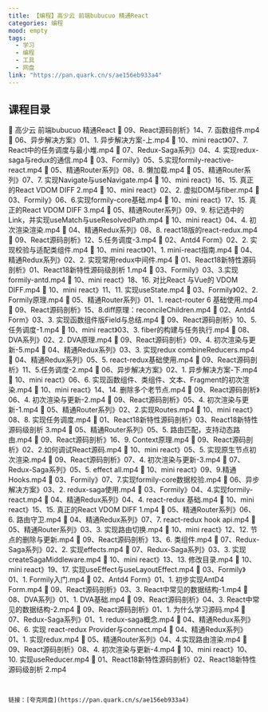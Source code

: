 ```yaml
---
title: 【编程】高少云 前端bubucuo 精通React
categories: 编程
mood: empty
tags:
  - 学习
  - 编程
  - 工具
  - 网盘
link: "https://pan.quark.cn/s/ae156eb933a4"
---
```


## 课程目录

📁 高少云 前端bubucuo 精通React
  📄 09、React源码剖析》14、7. 函数组件.mp4
  📄 06、异步解决方案》01、1. 异步解决方案-上.mp4
  📄 10、mini react》07、7. React中的任务调度与最小堆.mp4
  📄 07、Redux-Saga系列》04、4. 实现redux-saga与redux的通信.mp4
  📄 03、Formily》05、5.实现formily-reactive-react.mp4
  📄 05、精通Router系列》08、8. 懒加载.mp4
  📄 05、精通Router系列》07、7. 实现Navigate与useNavigate.mp4
  📄 10、mini react》16、15. 真正的React VDOM DIFF 2.mp4
  📄 10、mini react》02、2. 虚拟DOM与fiber.mp4
  📄 03、Formily》06、6.实现formily-core基础.mp4
  📄 10、mini react》17、15. 真正的React VDOM DIFF 3.mp4
  📄 05、精通Router系列》09、9. 标记选中的Link，并实现useMatch与useResolvedPath.mp4
  📄 10、mini react》04、4. 初次渲染渲染.mp4
  📄 04、精通Redux系列》08、8. react18版的react-redux.mp4
  📄 09、React源码剖析》12、5.任务调度-3.mp4
  📄 02、Antd4 Form》02、2. 实现校验与适配类组件.mp4
  📄 10、mini react》01、1. mini-react指南.mp4
  📄 04、精通Redux系列》02、2. 实现常用redux中间件.mp4
  📄 01、React18新特性源码剖析》01、React18新特性源码级剖析 1.mp4
  📄 03、Formily》03、3.实现formily-antd.mp4
  📄 10、mini react》18、16. 对比React 与Vue的 VDOM DIFF.mp4
  📄 10、mini react》11、11.  实现useState.mp4
  📄 03、Formily》02、2. Formily原理.mp4
  📄 05、精通Router系列》01、1. react-router 6 基础使用.mp4
  📄 09、React源码剖析》15、8.diff原理：reconcileChildren.mp4
  📄 02、Antd4 Form》03、3. 实现函数组件版Field与总结.mp4
  📄 09、React源码剖析》10、5.任务调度-1.mp4
  📄 10、mini react》03、3. fiber的构建与任务执行.mp4
  📄 08、DVA系列》02、2. DVA原理.mp4
  📄 09、React源码剖析》09、4. 初次渲染与更新-5.mp4
  📄 04、精通Redux系列》03、3. 实现redux combineReducers.mp4
  📄 04、精通Redux系列》05、5. react-redux基础使用.mp4
  📄 09、React源码剖析》11、5.任务调度-2.mp4
  📄 06、异步解决方案》02、1. 异步解决方案-下.mp4
  📄 10、mini react》06、6. 实现函数组件、类组件、文本、Fragment的初次渲染.mp4
  📄 10、mini react》14、14.  删除多个老节点.mp4
  📄 09、React源码剖析》06、4. 初次渲染与更新-2.mp4
  📄 09、React源码剖析》05、4. 初次渲染与更新-1.mp4
  📄 05、精通Router系列》02、2.实现Routes.mp4
  📄 10、mini react》08、8. 实现任务调度.mp4
  📄 01、React18新特性源码剖析》03、React18新特性源码级剖析 3.mp4
  📄 05、精通Router系列》05、5. 路由匹配，支持动态路由.mp4
  📄 09、React源码剖析》16、9. Context原理.mp4
  📄 09、React源码剖析》02、2.如何调试React源码.mp4
  📄 10、mini react》05、5. 实现原生节点初次渲染.mp4
  📄 09、React源码剖析》07、4. 初次渲染与更新-3.mp4
  📄 07、Redux-Saga系列》05、5. effect all.mp4
  📄 10、mini react》09、9.精通Hooks.mp4
  📄 03、Formily》07、7.实现formily-core数据校验.mp4
  📄 06、异步解决方案》03、2. redux-saga使用.mp4
  📄 03、Formily》04、4.实现formily-react.mp4
  📄 04、精通Redux系列》04、4. react-redux 基础.mp4
  📄 10、mini react》15、15. 真正的React VDOM DIFF 1.mp4
  📄 05、精通Router系列》06、6. 路由守卫.mp4
  📄 04、精通Redux系列》07、7. react-redux hook api.mp4
  📄 05、精通Router系列》03、3. 实现路由切换.mp4
  📄 10、mini react》12、12. 节点的删除与更新.mp4
  📄 09、React源码剖析》13、6. 类组件.mp4
  📄 07、Redux-Saga系列》02、2. 实现effects.mp4
  📄 07、Redux-Saga系列》03、3. 实现createSagaMiddleware.mp4
  📄 10、mini react》13、13. 修改目录.mp4
  📄 10、mini react》19、17. 实现useEffect与useLayoutEffect.mp4
  📄 03、Formily》01、1. Formily入门.mp4
  📄 02、Antd4 Form》01、1. 初步实现AntD4 Form.mp4
  📄 09、React源码剖析》03、3. React中常见的数据结构-1.mp4
  📄 08、DVA系列》01、1. DVA基础.mp4
  📄 09、React源码剖析》04、3. React中常见的数据结构-2.mp4
  📄 09、React源码剖析》01、1. 为什么学习源码.mp4
  📄 07、Redux-Saga系列》01、1. redux-saga概念.mp4
  📄 04、精通Redux系列》06、6. 实现 react-redux Provider与connect.mp4
  📄 04、精通Redux系列》01、1. 实现redux.mp4
  📄 05、精通Router系列》04、4.实现路由渲染.mp4
  📄 09、React源码剖析》08、4. 初次渲染与更新-4.mp4
  📄 10、mini react》10、10. 实现useReducer.mp4
  📄 01、React18新特性源码剖析》02、React18新特性源码级剖析 2.mp4
```


链接：[夸克网盘](https://pan.quark.cn/s/ae156eb933a4)


